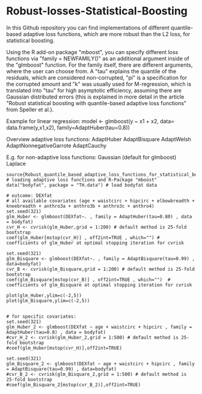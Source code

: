 # Robust-losses-Statistical-Boosting

In this Github repository you can find implementations of different quantile-based adaptive loss functions, which are more robust than the L2 loss, for statistical boosting.

Using the R add-on package "mboost", you can specify different loss functions via "family = NEWFAMILY()" as an additional argument inside of the "glmboost" function. For the family itself, there are different arguments, where the user can choose from. A "tau" explains the quantile of the residuals, which are considered non-corrupted, "pi" is a specification for the corrupted amount and "k" was usually used for M-regression, which is translated into "tau" for high asymptotic efficiency, assuming there are Gaussian distributed errors (this is explained in more detail in the article "Robust statistical boosting with quantile-based adaptive loss functions" from Speller et al.).

Example for linear regression:
model <- glmboost(y ~ x1 + x2, data= data.frame(y,x1,x2), family=AdaptHuber(tau=0.8))

Overview adaptive loss functions:
AdaptHuber
AdaptBisquare
AdaptWelsh
AdaptNonnegativeGarrote
AdaptCauchy

E.g. for non-adaptive loss functions:
Gaussian   (default for glmboost)
Laplace


```{r }
source{Robust_quantile_based_adaptive_loss_functions_for_statistical_boosting.R} # loading adaptive loss functions and R-Package "mboost"
data("bodyfat", package = "TH.data") # load bodyfat data

# outcome: DEXfat
# all available covariates (age + waistcirc + hipcirc + elbowbreadth + kneebreadth + anthro3a + anthro3b + anthro3c + anthro4)
set.seed(321)
glm_Huber <- glmboost(DEXfat~. , family = AdaptHuber(tau=0.80) , data = bodyfat)
cvr_H <- cvrisk(glm_Huber,grid = 1:200) # default method is 25-fold bootstrap
coef(glm_Huber[mstop(cvr_H)] , off2int=TRUE , which="") #  coefficients of glm_Huber at optimal stopping iteration for cvrisk

set.seed(321)
glm_Bisquare <- glmboost(DEXfat~. , family = AdaptBisquare(tau=0.99) , data=bodyfat)
cvr_B <- cvrisk(glm_Bisquare,grid = 1:200) # default method is 25-fold bootstrap
coef(glm_Bisquare[mstop(cvr_B)] , off2int=TRUE , which="")  # coefficients of glm_Bisquare at optimal stopping iteration for cvrisk

plot(glm_Huber,ylim=c(-2,5))
plot(glm_Bisquare,ylim=c(-2,5))


# for specific covariates:
set.seed(321)
glm_Huber_2 <- glmboost(DEXfat ~ age + waistcirc + hipcirc , family = AdaptHuber(tau=0.8) , data = bodyfat) 
#cvr_H_2 <- cvrisk(glm_Huber_2,grid = 1:500) # default method is 25-fold bootstrap
#coef(glm_Huber[mstop(cvr_H)],off2int=TRUE)

set.seed(321)
glm_Bisquare_2 <- glmboost(DEXfat ~ age + waistcirc + hipcirc , family = AdaptBisquare(tau=0.99) , data=bodyfat)
#cvr_B_2 <- cvrisk(glm_Bisquare_2,grid = 1:500) # default method is 25-fold bootstrap
#coef(glm_Bisquare_2[mstop(cvr_B_2)],off2int=TRUE)

```
